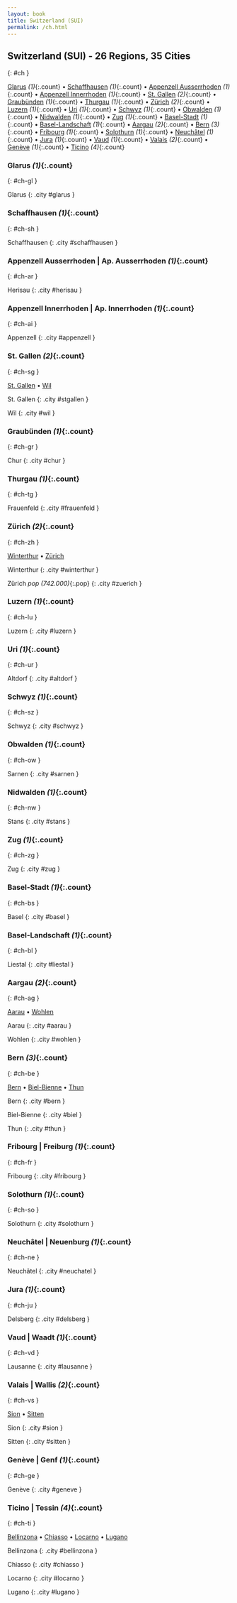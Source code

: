 ```yaml
---
layout: book
title: Switzerland (SUI)
permalink: /ch.html
---
```


## Switzerland (SUI) - 26 Regions, 35 Cities
{: #ch }


[Glarus](#ch-gl) _(1)_{:.count} • [Schaffhausen](#ch-sh) _(1)_{:.count} • [Appenzell Ausserrhoden](#ch-ar) _(1)_{:.count} • [Appenzell Innerrhoden](#ch-ai) _(1)_{:.count} • [St. Gallen](#ch-sg) _(2)_{:.count} • [Graubünden](#ch-gr) _(1)_{:.count} • [Thurgau](#ch-tg) _(1)_{:.count} • [Zürich](#ch-zh) _(2)_{:.count} • [Luzern](#ch-lu) _(1)_{:.count} • [Uri](#ch-ur) _(1)_{:.count} • [Schwyz](#ch-sz) _(1)_{:.count} • [Obwalden](#ch-ow) _(1)_{:.count} • [Nidwalden](#ch-nw) _(1)_{:.count} • [Zug](#ch-zg) _(1)_{:.count} • [Basel-Stadt](#ch-bs) _(1)_{:.count} • [Basel-Landschaft](#ch-bl) _(1)_{:.count} • [Aargau](#ch-ag) _(2)_{:.count} • [Bern](#ch-be) _(3)_{:.count} • [Fribourg](#ch-fr) _(1)_{:.count} • [Solothurn](#ch-so) _(1)_{:.count} • [Neuchâtel](#ch-ne) _(1)_{:.count} • [Jura](#ch-ju) _(1)_{:.count} • [Vaud](#ch-vd) _(1)_{:.count} • [Valais](#ch-vs) _(2)_{:.count} • [Genève](#ch-ge) _(1)_{:.count} • [Ticino](#ch-ti) _(4)_{:.count}




### Glarus _(1)_{:.count}
{: #ch-gl }




<div class='columns2' markdown='1'>


Glarus  {: .city #glarus } <br>

</div>



### Schaffhausen _(1)_{:.count}
{: #ch-sh }




<div class='columns2' markdown='1'>


Schaffhausen  {: .city #schaffhausen } <br>

</div>



### Appenzell Ausserrhoden | Ap. Ausserrhoden _(1)_{:.count}
{: #ch-ar }




<div class='columns2' markdown='1'>


Herisau  {: .city #herisau } <br>

</div>



### Appenzell Innerrhoden | Ap. Innerrhoden _(1)_{:.count}
{: #ch-ai }




<div class='columns2' markdown='1'>


Appenzell  {: .city #appenzell } <br>

</div>



### St. Gallen _(2)_{:.count}
{: #ch-sg }


[St. Gallen](#stgallen) • [Wil](#wil)

<div class='columns2' markdown='1'>


St. Gallen  {: .city #stgallen } <br>

Wil  {: .city #wil } <br>

</div>



### Graubünden _(1)_{:.count}
{: #ch-gr }




<div class='columns2' markdown='1'>


Chur  {: .city #chur } <br>

</div>



### Thurgau _(1)_{:.count}
{: #ch-tg }




<div class='columns2' markdown='1'>


Frauenfeld  {: .city #frauenfeld } <br>

</div>



### Zürich _(2)_{:.count}
{: #ch-zh }


[Winterthur](#winterthur) • [Zürich](#zuerich)

<div class='columns2' markdown='1'>


Winterthur  {: .city #winterthur } <br>

Zürich  _pop (742.000)_{:.pop} {: .city #zuerich } <br>

</div>



### Luzern _(1)_{:.count}
{: #ch-lu }




<div class='columns2' markdown='1'>


Luzern  {: .city #luzern } <br>

</div>



### Uri _(1)_{:.count}
{: #ch-ur }




<div class='columns2' markdown='1'>


Altdorf  {: .city #altdorf } <br>

</div>



### Schwyz _(1)_{:.count}
{: #ch-sz }




<div class='columns2' markdown='1'>


Schwyz  {: .city #schwyz } <br>

</div>



### Obwalden _(1)_{:.count}
{: #ch-ow }




<div class='columns2' markdown='1'>


Sarnen  {: .city #sarnen } <br>

</div>



### Nidwalden _(1)_{:.count}
{: #ch-nw }




<div class='columns2' markdown='1'>


Stans  {: .city #stans } <br>

</div>



### Zug _(1)_{:.count}
{: #ch-zg }




<div class='columns2' markdown='1'>


Zug  {: .city #zug } <br>

</div>



### Basel-Stadt _(1)_{:.count}
{: #ch-bs }




<div class='columns2' markdown='1'>


Basel  {: .city #basel } <br>

</div>



### Basel-Landschaft _(1)_{:.count}
{: #ch-bl }




<div class='columns2' markdown='1'>


Liestal  {: .city #liestal } <br>

</div>



### Aargau _(2)_{:.count}
{: #ch-ag }


[Aarau](#aarau) • [Wohlen](#wohlen)

<div class='columns2' markdown='1'>


Aarau  {: .city #aarau } <br>

Wohlen  {: .city #wohlen } <br>

</div>



### Bern _(3)_{:.count}
{: #ch-be }


[Bern](#bern) • [Biel-Bienne](#biel) • [Thun](#thun)

<div class='columns2' markdown='1'>


Bern  {: .city #bern } <br>

Biel-Bienne  {: .city #biel } <br>

Thun  {: .city #thun } <br>

</div>



### Fribourg | Freiburg _(1)_{:.count}
{: #ch-fr }




<div class='columns2' markdown='1'>


Fribourg  {: .city #fribourg } <br>

</div>



### Solothurn _(1)_{:.count}
{: #ch-so }




<div class='columns2' markdown='1'>


Solothurn  {: .city #solothurn } <br>

</div>



### Neuchâtel | Neuenburg _(1)_{:.count}
{: #ch-ne }




<div class='columns2' markdown='1'>


Neuchâtel  {: .city #neuchatel } <br>

</div>



### Jura _(1)_{:.count}
{: #ch-ju }




<div class='columns2' markdown='1'>


Delsberg  {: .city #delsberg } <br>

</div>



### Vaud | Waadt _(1)_{:.count}
{: #ch-vd }




<div class='columns2' markdown='1'>


Lausanne  {: .city #lausanne } <br>

</div>



### Valais | Wallis _(2)_{:.count}
{: #ch-vs }


[Sion](#sion) • [Sitten](#sitten)

<div class='columns2' markdown='1'>


Sion  {: .city #sion } <br>

Sitten  {: .city #sitten } <br>

</div>



### Genève | Genf _(1)_{:.count}
{: #ch-ge }




<div class='columns2' markdown='1'>


Genève  {: .city #geneve } <br>

</div>



### Ticino | Tessin _(4)_{:.count}
{: #ch-ti }


[Bellinzona](#bellinzona) • [Chiasso](#chiasso) • [Locarno](#locarno) • [Lugano](#lugano)

<div class='columns2' markdown='1'>


Bellinzona  {: .city #bellinzona } <br>

Chiasso  {: .city #chiasso } <br>

Locarno  {: .city #locarno } <br>

Lugano  {: .city #lugano } <br>

</div>


 
